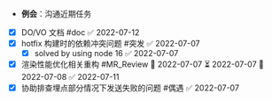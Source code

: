 - **例会**：沟通近期任务
- [x] DO/VO 文档 #doc ✅ 2022-07-12
- [x] hotfix 构建时的依赖冲突问题 #突发 ✅ 2022-07-07
	- [x] solved by using node 16 ✅ 2022-07-07
- [x] 渲染性能优化相关重构 #MR_Review 🛫 2022-07-07 ⏳ 2022-07-07 📅 2022-07-08 ✅ 2022-07-11
- [x] 协助排查埋点部分情况下发送失败的问题 #偶遇 ✅ 2022-07-07
